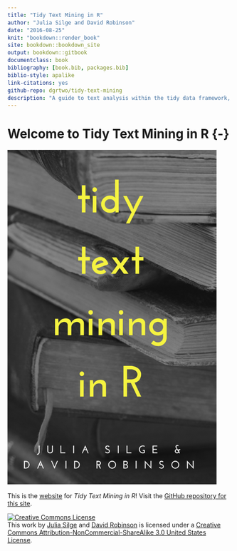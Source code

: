 ```yaml
--- 
title: "Tidy Text Mining in R"
author: "Julia Silge and David Robinson"
date: "2016-08-25"
knit: "bookdown::render_book"
site: bookdown::bookdown_site
output: bookdown::gitbook
documentclass: book
bibliography: [book.bib, packages.bib]
biblio-style: apalike
link-citations: yes
github-repo: dgrtwo/tidy-text-mining
description: "A guide to text analysis within the tidy data framework, using the tidytext package and other tidy tools"
---
```




# Welcome to Tidy Text Mining in R {-}

<img src="images/tidycover.png" width="470" height="750" alt="Cover image" />


This is the [website](http://tidytextmining.com/) for *Tidy Text Mining in R*! Visit the [GitHub repository for this site](https://github.com/dgrtwo/tidy-text-mining).

<a rel="license" href="http://creativecommons.org/licenses/by-nc-sa/3.0/us/"><img alt="Creative Commons License" style="border-width:0" src="https://i.creativecommons.org/l/by-nc-sa/3.0/us/88x31.png" /></a><br />This work by [Julia Silge](http://juliasilge.com/) and [David Robinson](http://varianceexplained.org/) is licensed under a <a rel="license" href="http://creativecommons.org/licenses/by-nc-sa/3.0/us/">Creative Commons Attribution-NonCommercial-ShareAlike 3.0 United States License</a>.
